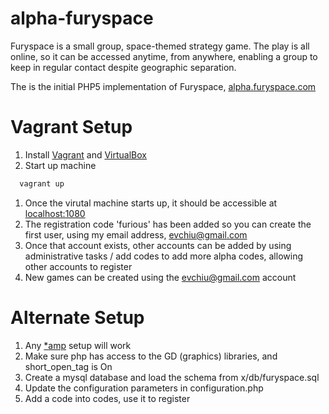 alpha-furyspace
===============

Furyspace is a small group, space-themed strategy game. The play is all online, so it can be accessed anytime, from anywhere, enabling a group to keep in regular contact despite geographic separation.

The is the initial PHP5 implementation of Furyspace, [alpha.furyspace.com](http://alpha.furyspace.com)

Vagrant Setup
=============

1. Install [Vagrant](http://www.vagrantup.com/) and [VirtualBox](https://www.virtualbox.org/)
1. Start up machine
```bash
  vagrant up
```
1. Once the virutal machine starts up, it should be accessible at [localhost:1080](http://localhost:1080/)
1. The registration code 'furious' has been added so you can create the first user, using my email address, evchiu@gmail.com
1. Once that account exists, other accounts can be added by using administrative tasks / add codes to add more alpha codes, allowing other accounts to register
1. New games can be created using the evchiu@gmail.com account

Alternate Setup
===============

1. Any [*amp](http://en.wikipedia.org/wiki/List_of_AMP_packages) setup will work
1. Make sure php has access to the GD (graphics) libraries, and short_open_tag is On
1. Create a mysql database and load the schema from x/db/furyspace.sql
1. Update the configuration parameters in configuration.php
1. Add a code into codes, use it to register
